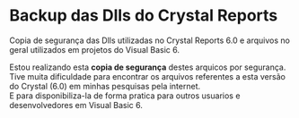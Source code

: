 # Backup das Dlls do Crystal Reports
 Copia de segurança das Dlls utilizadas no Crystal Reports 6.0 e arquivos no geral utilizados em projetos do Visual Basic 6.

 Estou realizando esta **copia de segurança** destes arquicos por segurança. Tive muita dificuldade para encontrar os arquivos referentes a esta versão do Crystal (6.0) em minhas pesquisas pela internet. <br>
 E para disponibiliza-la de forma pratica para outros usuarios e desenvolvedores em Visual Basic 6.